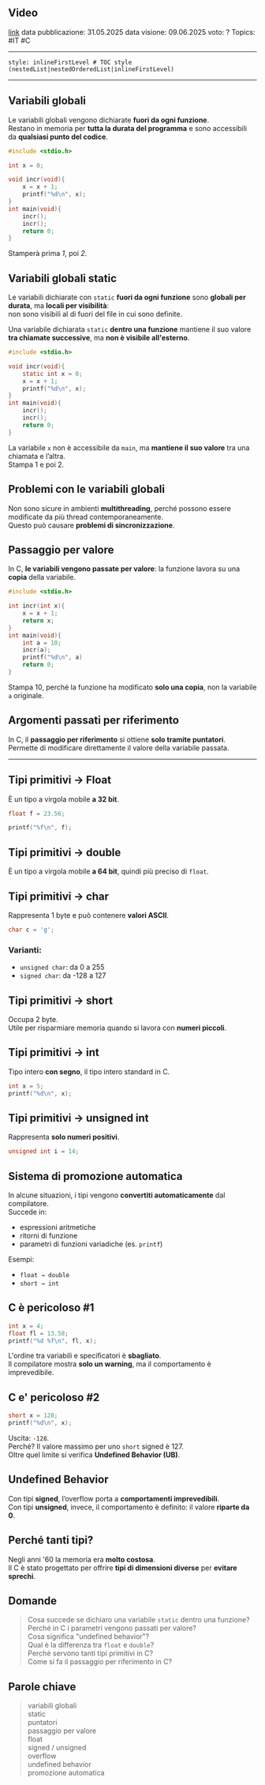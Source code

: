 ## Video
[link](https://www.youtube.com/watch?v=mw4gUqsGPZw)
data pubblicazione: 31.05.2025
data visione: 09.06.2025
voto: ?
Topics: #IT #C 

---

```table-of-contents
style: inlineFirstLevel # TOC style (nestedList|nestedOrderedList|inlineFirstLevel)
```

---

## Variabili globali
Le variabili globali vengono dichiarate **fuori da ogni funzione**.  
Restano in memoria per **tutta la durata del programma** e sono accessibili da **qualsiasi punto del codice**.
```c
#include <stdio.h>

int x = 0;

void incr(void){
    x = x + 1;
    printf("%d\n", x);
}
int main(void){
    incr();
    incr();
    return 0;
}
```
Stamperà prima _1_, poi _2_.

## Variabili globali static
Le variabili dichiarate con `static` **fuori da ogni funzione** sono **globali per durata**, ma **locali per visibilità**:  
non sono visibili al di fuori del file in cui sono definite.

Una variabile dichiarata `static` **dentro una funzione** mantiene il suo valore **tra chiamate successive**, ma **non è visibile all'esterno**.
```c
#include <stdio.h>

void incr(void){
    static int x = 0;
	x = x + 1;
	printf("%d\n", x);
}
int main(void){
	incr();
	incr();
	return 0;
}
```
La variabile `x` non è accessibile da `main`, ma **mantiene il suo valore** tra una chiamata e l’altra.  
Stampa 1 e poi 2.

## Problemi con le variabili globali
Non sono sicure in ambienti **multithreading**, perché possono essere modificate da più thread contemporaneamente.  
Questo può causare **problemi di sincronizzazione**.

## Passaggio per valore
In C, **le variabili vengono passate per valore**: la funzione lavora su una **copia** della variabile.
```c
#include <stdio.h>

int incr(int x){
	x = x + 1;
	return x;
}
int main(void){
	int a = 10;
	incr(a);
	printf("%d\n", a)
	return 0;
}
```
Stampa 10, perché la funzione ha modificato **solo una copia**, non la variabile `a` originale.

## Argomenti passati per riferimento
In C, il **passaggio per riferimento** si ottiene **solo tramite puntatori**.  
Permette di modificare direttamente il valore della variabile passata.

---

## Tipi primitivi -> Float
È un tipo a virgola mobile **a 32 bit**.
```c
float f = 23.56;

printf("%f\n", f);
```

## Tipi primitivi -> double
È un tipo a virgola mobile **a 64 bit**, quindi più preciso di `float`.

## Tipi primitivi -> char
Rappresenta 1 byte e può contenere **valori ASCII**.
```c
char c = 'g';
```

### Varianti:
- `unsigned char`: da 0 a 255
- `signed char`: da -128 a 127

## Tipi primitivi -> short
Occupa 2 byte.  
Utile per risparmiare memoria quando si lavora con **numeri piccoli**.

## Tipi primitivi -> int
Tipo intero **con segno**, il tipo intero standard in C.
```c
int x = 5;
printf("%d\n", x);
```

## Tipi primitivi -> unsigned int
Rappresenta **solo numeri positivi**.
```c
unsigned int i = 14;
```

## Sistema di promozione automatica
In alcune situazioni, i tipi vengono **convertiti automaticamente** dal compilatore.  
Succede in:
- espressioni aritmetiche
- ritorni di funzione
- parametri di funzioni variadiche (es. `printf`)

Esempi:
- `float → double`
- `short → int`

## C è pericoloso #1
```c
int x = 4;
float fl = 13.58;
printf("%d %f\n", fl, x);
```
L'ordine tra variabili e specificatori è **sbagliato**.  
Il compilatore mostra **solo un warning**, ma il comportamento è imprevedibile.

## C e' pericoloso #2
```c
short x = 128;
printf("%d\n", x);
```
Uscita: `-128`.  
Perché? Il valore massimo per uno `short` signed è 127.  
Oltre quel limite si verifica **Undefined Behavior (UB)**.

## Undefined Behavior
Con tipi **signed**, l’overflow porta a **comportamenti imprevedibili**.  
Con tipi **unsigned**, invece, il comportamento è definito: il valore **riparte da 0**.

## Perché tanti tipi?
Negli anni '60 la memoria era **molto costosa**.  
Il C è stato progettato per offrire **tipi di dimensioni diverse** per **evitare sprechi**.

## Domande
>Cosa succede se dichiaro una variabile `static` dentro una funzione?  
Perché in C i parametri vengono passati per valore?  
Cosa significa "undefined behavior"?  
Qual è la differenza tra `float` e `double`?  
Perché servono tanti tipi primitivi in C?  
Come si fa il passaggio per riferimento in C?

## Parole chiave
>variabili globali  
static  
puntatori  
passaggio per valore  
float  
signed / unsigned  
overflow  
undefined behavior  
promozione automatica
